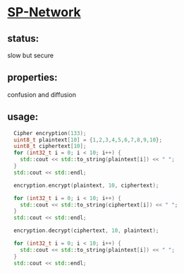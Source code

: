 # [SP-Network](https://en.wikipedia.org/wiki/Substitution%E2%80%93permutation_network)

## status:
slow but secure

## properties:
confusion and diffusion

## usage:
```cpp
  Cipher encryption(133);
  uint8_t plaintext[10] = {1,2,3,4,5,6,7,8,9,10};
  uint8_t ciphertext[10];
  for (int32_t i = 0; i < 10; i++) {
    std::cout << std::to_string(plaintext[i]) << " ";
  }
  std::cout << std::endl;

  encryption.encrypt(plaintext, 10, ciphertext);

  for (int32_t i = 0; i < 10; i++) {
    std::cout << std::to_string(ciphertext[i]) << " ";
  }
  std::cout << std::endl;

  encryption.decrypt(ciphertext, 10, plaintext);

  for (int32_t i = 0; i < 10; i++) {
    std::cout << std::to_string(plaintext[i]) << " ";
  }
  std::cout << std::endl;
```